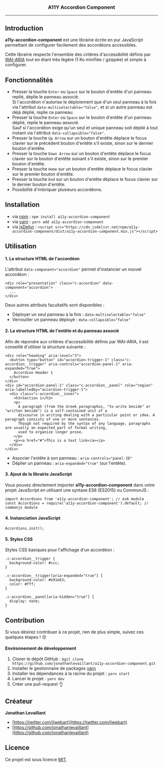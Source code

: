 <h3 align="center">A11Y Accordion Component</h3>

---

## Introduction

**a11y-accordion-component** est une librairie écrite en pur JavaScript permettant de configurer facilement des
accordéons accessibles.

Cette librairie respecte l'ensemble des critères d'accessibilité définis par 
[WAI-ARIA](https://www.w3.org/TR/wai-aria-practices-1.1/#accordion) tout en étant très légère (1 Ko minifiée / gzippée)
et simple à configurer.

## Fonctionnalités

- Presser la touche `Enter` ou `Space` sur le bouton d'entête d'un panneau replié, déplie le panneau associé.  
Si l'accordéon n'autorise le déploiement que d'un seul panneau à la fois via l'attribut `data-multiselectable="false"`, 
et si un autre panneau est déjà déplié, replie ce panneau.
- Presser la touche `Enter` ou `Space` sur le bouton d'entête d'un panneau déplié, replie le panneau associé.  
Sauf si l'accordéon exige qu'un seul et unique panneau soit déplié à tout instant via l'attribut `data-collapsible="false"`.
- Presser la touche `Up Arrow` sur un bouton d'entête déplace le focus clavier sur le précédent bouton d'entête s'il existe,
sinon sur le dernier bouton d'entête.
- Presser la touche `Down Arrow` sur un bouton d'entête déplace le focus clavier sur le bouton d'entête suivant s'il existe,
sinon sur le premier bouton d'entête.
- Presser la touche `Home` sur un bouton d'entête déplace le focus clavier sur le premier bouton d'entête.
- Presser la touche `End` sur un bouton d'entête déplace le focus clavier sur le dernier bouton d'entête.
- Possibilité d'imbriquer plusieurs accordéons.

## Installation

- via [npm](https://www.npmjs.com/) : `npm install a11y-accordion-component`
- via [yarn](https://yarnpkg.com/lang/en/) : `yarn add a11y-accordion-component`
- via [jsDelivr](https://www.jsdelivr.com/) : `<script src="https://cdn.jsdelivr.net/npm/a11y-accordion-component/dist/a11y-accordion-component.min.js"></script>`

## Utilisation

#### 1. La structure HTML de l'accordéon

L'attribut `data-component="accordion"` permet d'instancier un nouvel accordéon :

```
<div role="presentation" class="c-accordion" data-component="accordion">
  ...
</div>
```

Deux autres attributs facultatifs sont disponibles :

- Déployer un seul panneau à la fois : `data-multiselectable="false"`
- Verrouiller un panneau déployé : `data-collapsible="false"`

#### 2. La structure HTML de l'entête et du panneau associé

Afin de répondre aux critères d'accessibilité définis par WAI-ARIA, il est conseillé d'utiliser la structure suivante :

```
<div role="heading" aria-level="3">
  <button type="button" id="accordion-trigger-1" class="c-accordion__trigger" aria-controls="accordion-panel-1" aria-expanded="true">
    Accordion Header 1
  </button>
</div>
<div id="accordion-panel-1" class="c-accordion__panel" role="region" aria-labelledby="accordion-trigger-1">
  <div class="c-accordion__inner">
    <h3>Section 1</h3>
    <p>
      A paragraph (from the Greek paragraphos, "to write beside" or "written beside") is a self-contained unit of a
      discourse in writing dealing with a particular point or idea. A paragraph consists of one or more sentences.
      Though not required by the syntax of any language, paragraphs are usually an expected part of formal writing,
      used to organize longer prose.
    </p>
    <p><a href="#">This is a text link</a></p>
  </div>
</div>
```

- Associer l'entête à son panneau : `aria-controls="panel-ID"`
- Déplier un panneau : `aria-expanded="true"` (sur l'entête).

#### 3. Ajout de la librairie JavaScript

Vous pouvez directement importer **a11y-accordion-component** dans votre projet JavaScript 
en utilisant une syntaxe ES6 (ES2015) ou CommonJS :

```
import Accordions from 'a11y-accordion-component'; // es6 module
const Accordions = require('a11y-accordion-component').default; // commonjs module
```

#### 4. Instanciation JavaScript

```
Accordions.init();
```

#### 5. Styles CSS

Styles CSS basiques pour l'affichage d'un accordéon :

```
.c-accordion__trigger {
  background-color: #ccc;
}

.c-accordion__trigger[aria-expanded="true"] {
  background-color: #e91e63;
  color: #fff;
}

.c-accordion__panel[aria-hidden="true"] {
  display: none;
}
```

## Contribution

Si vous désirez contribuer à ce projet, rien de plus simple, suivez ces quelques étapes ! :kissing_closed_eyes:

#### Environnement de développement

1. Cloner le dépôt GitHub : `$git clone https://github.com/jonathanlevaillant/a11y-accordion-component.git`
2. Installer le gestionnaire de packages [yarn](https://yarnpkg.com/en/docs/install#mac-tab)
3. Installer les dépendances à la racine du projet : `yarn start`
4. Lancer le projet : `yarn dev`
5. Créer une pull-request :ok_hand:

## Créateur

**Jonathan Levaillant**

- [https://twitter.com/jlwebart](https://twitter.com/jlwebart)
- [https://github.com/jonathanlevaillant](https://github.com/jonathanlevaillant)

## Licence

Ce projet est sous licence [MIT](https://opensource.org/licenses/MIT).
